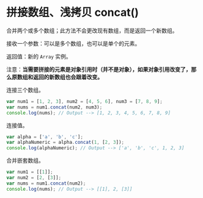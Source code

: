 # 拼接数组、浅拷贝 concat()

合并两个或多个数组；此方法不会更改现有数组，而是返回一个新数组。

接收一个参数：可以是多个数组，也可以是单个的元素。

返回值：新的 `Array` 实例。

注意：**当需要拼接的元素是对象引用时（并不是对象），如果对象引用改变了，那么原数组和返回的新数组也会跟着改变。**

连接三个数组。

```js
var num1 = [1, 2, 3], num2 = [4, 5, 6], num3 = [7, 8, 9];
var nums = num1.concat(num2, num3);
console.log(nums); // Output --> [1, 2, 3, 4, 5, 6, 7, 8, 9]
```

连接值。

```js
var alpha = ['a', 'b', 'c'];
var alphaNumeric = alpha.concat(1, [2, 3]);
console.log(alphaNumeric); // Output --> ['a', 'b', 'c', 1, 2, 3]
```

合并嵌套数组。

```js
var num1 = [[1]];
var num2 = [2, [3]];
var nums = num1.concat(num2);
console.log(nums); // Output --> [[1], 2, [3]]
```
